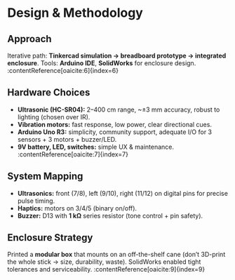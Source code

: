 # Design & Methodology

## Approach
Iterative path: **Tinkercad simulation → breadboard prototype → integrated enclosure**. Tools: **Arduino IDE**, **SolidWorks** for enclosure design. :contentReference[oaicite:6]{index=6}

## Hardware Choices
- **Ultrasonic (HC-SR04):** 2–400 cm range, ~±3 mm accuracy, robust to lighting (chosen over IR).  
- **Vibration motors:** fast response, low power, clear directional cues.  
- **Arduino Uno R3:** simplicity, community support, adequate I/O for 3 sensors + 3 motors + buzzer/LED.  
- **9V battery, LED, switches:** simple UX & maintenance. :contentReference[oaicite:7]{index=7}

## System Mapping
- **Ultrasonics:** front (7/8), left (9/10), right (11/12) on digital pins for precise pulse timing.  
- **Haptics:** motors on 3/4/5 (binary on/off).  
- **Buzzer:** D13 with **1 kΩ** series resistor (tone control + pin safety). 

## Enclosure Strategy
Printed a **modular box** that mounts on an off-the-shelf cane (don’t 3D-print the whole stick → size, durability, waste). SolidWorks enabled tight tolerances and serviceability. :contentReference[oaicite:9]{index=9}
